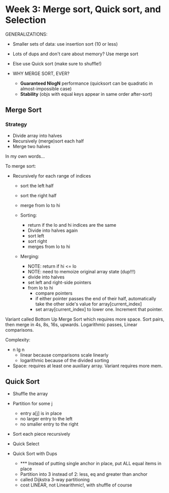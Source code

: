 # Week 3: Merge sort, Quick sort, and Selection

GENERALIZATIONS:
- Smaller sets of data: use insertion sort (10 or less)
- Lots of dups and don't care about memory? Use merge sort
- Else use Quick sort (make sure to shuffle!)

- WHY MERGE SORT, EVER?
  - **Guaranteed NlogN** performance (quicksort can be quadratic in almost-impossible case)
  - **Stability** (objs with equal keys appear in same order after-sort)

## Merge Sort

### Strategy

- Divide array into halves
- Recursively (merge)sort each half
- Merge two halves

In my own words...

To merge sort:
  - Recursively for each range of indices
    - sort the left half
    - sort the right half
    - merge from lo to hi

    - Sorting:
      - return if the lo and hi indices are the same
      - Divide into halves again
      - sort left
      - sort right
      - merges from lo to hi

    - Merging:
      - NOTE: return if hi <= lo
      - NOTE: need to memoize original array state (dup!!!)
      - divide into halves
      - set left and right-side pointers
      - from lo to hi
        - compare pointers
        - if either pointer passes the end of their half, automatically take the other side's value for array[current_index]
        - set array[current_index] to lower one. Increment that pointer.

Variant called Bottom Up Merge Sort which requires more space. Sort pairs, then merge in 4s, 8s, 16s, upwards. Logarithmic passes, Linear comparisons.

Complexity:
  - n lg n
    - linear because comparisons scale linearly
    - logarithmic because of the divided sorting
  - Space: requires at least one auxiliary array. Variant requires more mem.

## Quick Sort

- Shuffle the array
- Partition for some j
  - entry a[j] is in place
  - no larger entry to the left
  - no smaller entry to the right
- Sort each piece recursively

- Quick Select
- Quick Sort with Dups
  - *** Instead of putting single anchor in place, put ALL equal items in place
  - Partition into 3 instead of 2: less, eq and greater than anchor
  - called Dijkstra 3-way partitioning
  - cost LINEAR, not Linearithmic!, with shuffle of course
